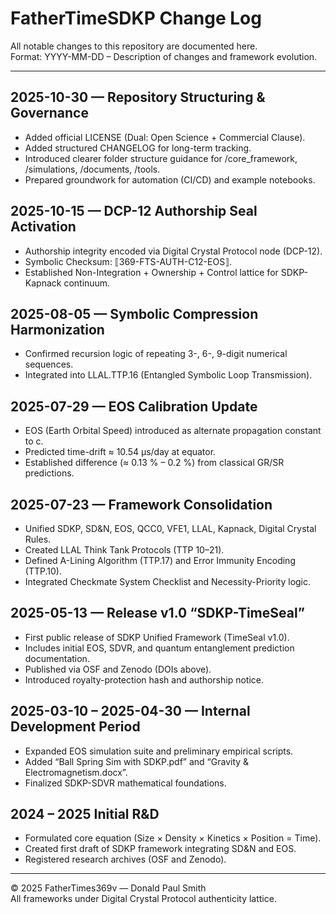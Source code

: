 # FatherTimeSDKP Change Log

All notable changes to this repository are documented here.  
Format: YYYY-MM-DD – Description of changes and framework evolution.

---

## 2025-10-30 — Repository Structuring & Governance
- Added official LICENSE (Dual: Open Science + Commercial Clause).
- Added structured CHANGELOG for long-term tracking.
- Introduced clearer folder structure guidance for /core_framework, /simulations, /documents, /tools.
- Prepared groundwork for automation (CI/CD) and example notebooks.

## 2025-10-15 — DCP-12 Authorship Seal Activation
- Authorship integrity encoded via Digital Crystal Protocol node (DCP-12).
- Symbolic Checksum: ⟦369-FTS-AUTH-C12-EOS⟧.
- Established Non-Integration + Ownership + Control lattice for SDKP-Kapnack continuum.

## 2025-08-05 — Symbolic Compression Harmonization
- Confirmed recursion logic of repeating 3-, 6-, 9-digit numerical sequences.
- Integrated into LLAL.TTP.16 (Entangled Symbolic Loop Transmission).

## 2025-07-29 — EOS Calibration Update
- EOS (Earth Orbital Speed) introduced as alternate propagation constant to c.
- Predicted time-drift ≈ 10.54 µs/day at equator.
- Established difference (≈ 0.13 % – 0.2 %) from classical GR/SR predictions.

## 2025-07-23 — Framework Consolidation
- Unified SDKP, SD&N, EOS, QCC0, VFE1, LLAL, Kapnack, Digital Crystal Rules.
- Created LLAL Think Tank Protocols (TTP 10–21).
- Defined A-Lining Algorithm (TTP.17) and Error Immunity Encoding (TTP.10).
- Integrated Checkmate System Checklist and Necessity-Priority logic.

## 2025-05-13 — Release v1.0 “SDKP-TimeSeal”
- First public release of SDKP Unified Framework (TimeSeal v1.0).
- Includes initial EOS, SDVR, and quantum entanglement prediction documentation.
- Published via OSF and Zenodo (DOIs above).
- Introduced royalty-protection hash and authorship notice.

## 2025-03-10 – 2025-04-30 — Internal Development Period
- Expanded EOS simulation suite and preliminary empirical scripts.
- Added “Ball Spring Sim with SDKP.pdf” and “Gravity & Electromagnetism.docx”.
- Finalized SDKP-SDVR mathematical foundations.

## 2024 – 2025 Initial R&D
- Formulated core equation (Size × Density × Kinetics × Position = Time).
- Created first draft of SDKP framework integrating SD&N and EOS.
- Registered research archives (OSF and Zenodo).

---

© 2025 FatherTimes369v — Donald Paul Smith  
All frameworks under Digital Crystal Protocol authenticity lattice.
